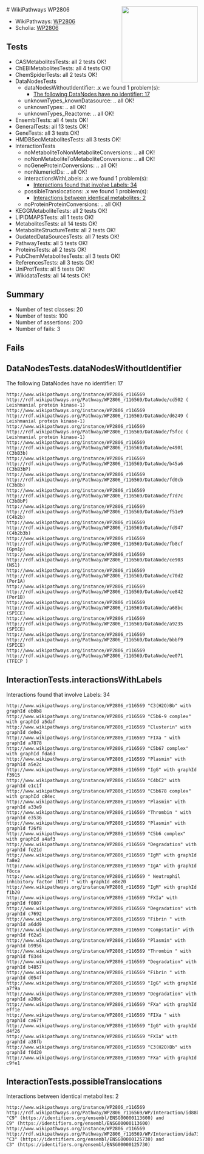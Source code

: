 <img style="float: right; width: 200px" src="https://upload.wikimedia.org/wikipedia/commons/thumb/8/83/Wplogo_with_text_500.png/640px-Wplogo_with_text_500.png" />
# WikiPathways WP2806

* WikiPathways: [WP2806](https://identifiers.org/wikipathways:WP2806)
* Scholia: [WP2806](https://scholia.toolforge.org/wikipathways/WP2806)
## Tests
* CASMetabolitesTests: all 2 tests OK!
* ChEBIMetabolitesTests: all 4 tests OK!
* ChemSpiderTests: all 2 tests OK!
* DataNodesTests
    * dataNodesWithoutIdentifier: .x we found 1 problem(s):
        * [The following DataNodes have no identifier: 17](#8792c497)
    * unknownTypes_knownDatasource: .. all OK!
    * unknownTypes: .. all OK!
    * unknownTypes_Reactome: .. all OK!
* EnsemblTests: all 4 tests OK!
* GeneralTests: all 13 tests OK!
* GeneTests: all 3 tests OK!
* HMDBSecMetabolitesTests: all 3 tests OK!
* InteractionTests
    * noMetaboliteToNonMetaboliteConversions: .. all OK!
    * noNonMetaboliteToMetaboliteConversions: .. all OK!
    * noGeneProteinConversions: .. all OK!
    * nonNumericIDs: .. all OK!
    * interactionsWithLabels: .x we found 1 problem(s):
        * [Interactions found that involve Labels: 34](#fe97a8fa)
    * possibleTranslocations: .x we found 1 problem(s):
        * [Interactions between identical metabolites: 2](#d59038c5)
    * noProteinProteinConversions: .. all OK!
* KEGGMetaboliteTests: all 2 tests OK!
* LIPIDMAPSTests: all 1 tests OK!
* MetabolitesTests: all 14 tests OK!
* MetaboliteStructureTests: all 2 tests OK!
* OudatedDataSourcesTests: all 7 tests OK!
* PathwayTests: all 5 tests OK!
* ProteinsTests: all 2 tests OK!
* PubChemMetabolitesTests: all 3 tests OK!
* ReferencesTests: all 3 tests OK!
* UniProtTests: all 5 tests OK!
* WikidataTests: all 14 tests OK!


## Summary

* Number of test classes: 20
* Number of tests: 100
* Number of assertions: 200
* Number of fails: 3

## Fails

<a name="8792c497" />

## DataNodesTests.dataNodesWithoutIdentifier

The following DataNodes have no identifier: 17
```
http://www.wikipathways.org/instance/WP2806_r116569 http://rdf.wikipathways.org/Pathway/WP2806_r116569/DataNode/cd502 ( Leishmanial protein kinase-1)
http://www.wikipathways.org/instance/WP2806_r116569 http://rdf.wikipathways.org/Pathway/WP2806_r116569/DataNode/d6249 ( Leishmanial protein kinase-1)
http://www.wikipathways.org/instance/WP2806_r116569 http://rdf.wikipathways.org/Pathway/WP2806_r116569/DataNode/f5fcc ( Leishmanial protein kinase-1)
http://www.wikipathways.org/instance/WP2806_r116569 http://rdf.wikipathways.org/Pathway/WP2806_r116569/DataNode/e4901 (C3bB3b)
http://www.wikipathways.org/instance/WP2806_r116569 http://rdf.wikipathways.org/Pathway/WP2806_r116569/DataNode/b45a6 (C3bB3bP)
http://www.wikipathways.org/instance/WP2806_r116569 http://rdf.wikipathways.org/Pathway/WP2806_r116569/DataNode/fd0cb (C3bBb)
http://www.wikipathways.org/instance/WP2806_r116569 http://rdf.wikipathways.org/Pathway/WP2806_r116569/DataNode/f7d7c (C3bBbP)
http://www.wikipathways.org/instance/WP2806_r116569 http://rdf.wikipathways.org/Pathway/WP2806_r116569/DataNode/f51e9 (C4b2b)
http://www.wikipathways.org/instance/WP2806_r116569 http://rdf.wikipathways.org/Pathway/WP2806_r116569/DataNode/fd947 (C4b2b3b)
http://www.wikipathways.org/instance/WP2806_r116569 http://rdf.wikipathways.org/Pathway/WP2806_r116569/DataNode/fb8cf (Gpm1p)
http://www.wikipathways.org/instance/WP2806_r116569 http://rdf.wikipathways.org/Pathway/WP2806_r116569/DataNode/ce903 (NS1)
http://www.wikipathways.org/instance/WP2806_r116569 http://rdf.wikipathways.org/Pathway/WP2806_r116569/DataNode/c70d2 (Por1A)
http://www.wikipathways.org/instance/WP2806_r116569 http://rdf.wikipathways.org/Pathway/WP2806_r116569/DataNode/ce842 (Por1B)
http://www.wikipathways.org/instance/WP2806_r116569 http://rdf.wikipathways.org/Pathway/WP2806_r116569/DataNode/a68bc (SPICE)
http://www.wikipathways.org/instance/WP2806_r116569 http://rdf.wikipathways.org/Pathway/WP2806_r116569/DataNode/a9235 (SPICE)
http://www.wikipathways.org/instance/WP2806_r116569 http://rdf.wikipathways.org/Pathway/WP2806_r116569/DataNode/bbbf9 (SPICE)
http://www.wikipathways.org/instance/WP2806_r116569 http://rdf.wikipathways.org/Pathway/WP2806_r116569/DataNode/ee071 (TFECP )
```

<a name="fe97a8fa" />

## InteractionTests.interactionsWithLabels

Interactions found that involve Labels: 34
```
http://www.wikipathways.org/instance/WP2806_r116569 "C3(H2O)Bb" with graphId eb0b8
http://www.wikipathways.org/instance/WP2806_r116569 "C5b6-9 complex" with graphId a5daf
http://www.wikipathways.org/instance/WP2806_r116569 "Clusterin" with graphId de0e2
http://www.wikipathways.org/instance/WP2806_r116569 "FIXa " with graphId a7878
http://www.wikipathways.org/instance/WP2806_r116569 "C5b67 complex" with graphId fda63
http://www.wikipathways.org/instance/WP2806_r116569 "Plasmin" with graphId a5e2c
http://www.wikipathways.org/instance/WP2806_r116569 "IgG" with graphId f3915
http://www.wikipathways.org/instance/WP2806_r116569 "C4bC2" with graphId e1c1f
http://www.wikipathways.org/instance/WP2806_r116569 "C5b678 complex" with graphId c84ec
http://www.wikipathways.org/instance/WP2806_r116569 "Plasmin" with graphId a33e9
http://www.wikipathways.org/instance/WP2806_r116569 "Thrombin " with graphId e3536
http://www.wikipathways.org/instance/WP2806_r116569 "Plasmin" with graphId f26f8
http://www.wikipathways.org/instance/WP2806_r116569 "C5b6 complex" with graphId a4af3
http://www.wikipathways.org/instance/WP2806_r116569 "Degradation" with graphId fe21d
http://www.wikipathways.org/instance/WP2806_r116569 "IgM" with graphId fa8e2
http://www.wikipathways.org/instance/WP2806_r116569 "IgA" with graphId f8cca
http://www.wikipathways.org/instance/WP2806_r116569 " Neutrophil inhibitory factor (NIF) " with graphId e8e20
http://www.wikipathways.org/instance/WP2806_r116569 "IgM" with graphId f1b20
http://www.wikipathways.org/instance/WP2806_r116569 "FXIa" with graphId f0807
http://www.wikipathways.org/instance/WP2806_r116569 "Degradation" with graphId c7692
http://www.wikipathways.org/instance/WP2806_r116569 "Fibrin " with graphId a6dd9
http://www.wikipathways.org/instance/WP2806_r116569 "Compstatin" with graphId f62a5
http://www.wikipathways.org/instance/WP2806_r116569 "Plasmin" with graphId b9956
http://www.wikipathways.org/instance/WP2806_r116569 "Thrombin " with graphId f8344
http://www.wikipathways.org/instance/WP2806_r116569 "Degradation" with graphId b4857
http://www.wikipathways.org/instance/WP2806_r116569 "Fibrin " with graphId d054f
http://www.wikipathways.org/instance/WP2806_r116569 "IgG" with graphId a7f9a
http://www.wikipathways.org/instance/WP2806_r116569 "Degradation" with graphId a20b6
http://www.wikipathways.org/instance/WP2806_r116569 "FXa" with graphId eff1e
http://www.wikipathways.org/instance/WP2806_r116569 "FIXa " with graphId ca67f
http://www.wikipathways.org/instance/WP2806_r116569 "IgG" with graphId d4f26
http://www.wikipathways.org/instance/WP2806_r116569 "FXIa" with graphId a38fb
http://www.wikipathways.org/instance/WP2806_r116569 "C3(H2O)Bb" with graphId f0d20
http://www.wikipathways.org/instance/WP2806_r116569 "FXa" with graphId c9fe1
```

<a name="d59038c5" />

## InteractionTests.possibleTranslocations

Interactions between identical metabolites: 2
```
http://www.wikipathways.org/instance/WP2806_r116569 http://rdf.wikipathways.org/Pathway/WP2806_r116569/WP/Interaction/id88b390a0 "C9" (https://identifiers.org/ensembl/ENSG00000113600) and 
C9" (https://identifiers.org/ensembl/ENSG00000113600)
http://www.wikipathways.org/instance/WP2806_r116569 http://rdf.wikipathways.org/Pathway/WP2806_r116569/WP/Interaction/ida7372be3 "C3" (https://identifiers.org/ensembl/ENSG00000125730) and 
C3" (https://identifiers.org/ensembl/ENSG00000125730)
```

